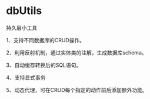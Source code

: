 dbUtils
====

持久层小工具

1、支持不同数据库的CRUD操作。

2、利用反射机制，通过实体类的注解，生成数据库schema。

3、自动缓存转换后的SQL语句。

4、支持显式事务

5、动态代理，可在CRUD每个指定的动作前后添加额外功能。
